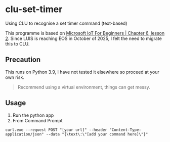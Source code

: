 # clu-set-timer
Using CLU to recognise a set timer command (text-based)

This programme is based on [Microsoft IoT For Beginners | Chapter 6, lesson 2](https://github.com/microsoft/IoT-For-Beginners/tree/main/6-consumer/lessons/2-language-understanding).
Since LUIS is reaching EOS in October of 2025, I felt the need to migrate this to CLU.

## Precaution
This runs on Python 3.9, I have not tested it elsewhere so proceed at your own risk.
> Recommend using a virtual environment, things can get messy.

## Usage
1. Run the python app
2. From Command Prompt
```
curl.exe --request POST "[your url]" --header "Content-Type: application/json" --data "{\text\:\"[add your command here]\"}"
```
